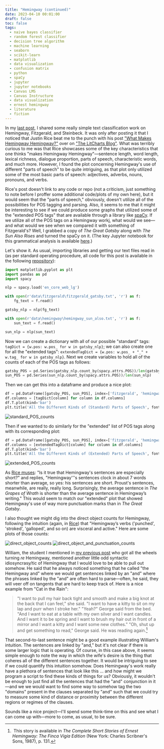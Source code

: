 ```yaml
---
title: "Hemingway (continued)"
date: 2023-04-10 00:01:00
draft: false
toc: false
tags:
  - naive bayes classifier
  - random forest classifier
  - decision tree algorithm
  - machine learning
  - seaborn
  - scikit-learn
  - matplotlib
  - data visualization
  - confusion matrix
  - python
  - spaCy
  - jupyter
  - jupyter notebooks
  - Canvas LMS
  - Canvas Instructure
  - data visualization
  - ernest hemingway
  - literature
  - fiction
---
```


In my [last post](https://kspicer80.github.io/posts/2023-04-07-fitzgerald-hemingway/), I shared some really simple text classification work on Hemingway, Fitzgerald, and Steinbeck. It was only after posting it that I noticed that Justin Rice beat me to the punch with his post ["What Makes Hemingway Hemingway?"](https://www.litcharts.com/blog/analitics/what-makes-hemingway/) over on ["The LitCharts Blog"](https://www.litcharts.com/blog/). What was terribly curious to me was that Rice showcases some of the key characteristics that one thinks "makes Hemingway Hemingway"—sentence length, word length, lexical richness, dialogue proportion, parts of speech, characteristic words, and much more. However, I found the plot concerning Hemingway's use of different "parts of speech" to be quite intriguing, as that plot only utilized some of the most basic parts of speech: adjectives, adverbs, nouns, pronouns, and verbs.

Rice's post doesn't link to any code or repo (not a criticism, just something to note before I proffer some additional code/plots of my own here), but it would seem that the "parts of speech," obviously, doesn't utilize all of the possibilities for POS tagging and parsing. Also, it seems to me that it might be interesting to see if we could produce some graphs that utilized some of the "extended POS tags" that are available through a library like [spaCy](https://spacy.io/). If we utilize all of the POS tags on a Hemingway workj, what would we see—and what would we see when we compared it with something of Fitzgerald's? Well, I grabbed a copy of *The Great Gatsby* along with *The Sun Also Rises* and turned the spaCy on it. (The key Jupyter notebook for this grammatical analysis is available [here](https://nbviewer.org/github/kspicer80/fitzgerald_hemingway/blob/main/part_of_speech_analysis.ipynb).)

Let's show it. As usual, importing libraries and getting our text files read in (as per standard operating procedure, all code for this post is available in the following [repository](https://github.com/kspicer80/fitzgerald_hemingway)):

``` python
import matplotlib.pyplot as plt
import pandas as pd
import spacy

nlp = spacy.load('en_core_web_lg')

with open(r'data\fitzgerald\fitzgerald_gatsby.txt', 'r') as f:
    fg_text = f.read()

gatsby_nlp = nlp(fg_text)

with open(r'data\hemingway\hemingway_sun_also.txt', 'r') as f:
    sun_text = f.read()

sun_nlp = nlp(sun_text)
```

Now we can create a dictionary with all of our possible "standard" tags: ```tagDict = {w.pos: w.pos_ for w in gatsby_nlp}```; we can also create one for all the "extended tags": ```extendedTagDict = {w.pos: w.pos_ + "_" + w.tag_ for w in gatsby_nlp}```. Next we create variables to hold all of the counts of each of the POS tags as follows:

``` python
gatsby_POS = pd.Series(gatsby_nlp.count_by(spacy.attrs.POS))/len(gatsby_nlp)
sun_POS = pd.Series(sun_nlp.count_by(spacy.attrs.POS))/len(sun_nlp)
```

Then we can get this into a dataframe and produce a nice plot:

``` python
df = pd.DataFrame([gatsby_POS, sun_POS], index=['fitzgerald', 'hemingway'])
df.columns = [tagDict[column] for column in df.columns]
df.T.plot(kind='bar')
plt.title('All the Different Kinds of (Standard) Parts of Speech', fontsize=16)
```
![standard_POS_counts](/images/imgforblogposts/post_31/standard_POS_counts.png)

Then if we wanted to do similarly for the "extended" list of POS tags along with its corresponding plot:

``` python
df = pd.DataFrame([gatsby_POS, sun_POS], index=['fitzgerald', 'hemingway'])
df.columns = [extendedTagDict[column] for column in df.columns]
df.T.plot(kind='bar')
plt.title('All the Different Kinds of (Extended) Parts of Speech', fontsize=16)
```

![extended_POS_counts](/images/imgforblogposts/post_31/extended_POS_counts.png)

As [Rice muses](https://www.litcharts.com/blog/analitics/what-makes-hemingway/): "Is it true that Hemingway's sentences are especially short?" and replies, "Hemingway'’'s sentences clock in about 7 words shorter than average, so yes: his sentences are short. Proust's sentences, meanwhile, are really, really long. Surprisingly, the average sentence in *The Grapes of Wrath* is shorter than the average sentence in Hemingway’s writing." This would seem to match our "extended" plot that showed Hemingway's use of way more punctuation marks than in *The Great Gatsby*.

I also thought we might dig into the direct object counts for Hemingway, following the intuition (again, in [Rice](https://www.litcharts.com/blog/analitics/what-makes-hemingway/)) that "Hemingway’s verbs ('punched', 'stroked', 'galloped', and so on) are visceral and active." Here are some plots of those counts:

![direct_object_counts](/images/imgforblogposts/post_31/direct_object_counts.png)
![direct_object_and_punctuation_counts](/images/imgforblogposts/post_31/direct_objects_and_punctuation_counts.png)

William, the student I mentioned in [my previous post](https://kspicer80.github.io/posts/2023-04-01-fitzgerald-hemingway/) who got all the wheels turning *re* Hemingway, mentioned another little odd syntactic idiosyncrasy/tic of Hemingway that I would love to be able to pull out somehow. He said that he always noticed something that he called "the Hemingway and" where we would get sentences linked by an "and" where the phrases linked by the "and" are often hard to parse—often, he said, they will veer off on tangents that are hard to keep track of. Here is a nice example from "Cat in the Rain":

>"I want to pull my hair back tight and smooth and make a big knot at the back that I can feel," she said.
>"I want to have a kitty to sit on my lap and purr when I stroke her."
>"Yeah?" George said from the bed.
>"And I want to eat at a table with my own silver and I want candles. And I want it to be spring and I want to brush my hair out in front of a mirror and I want a kitty and I want some new clothes."
>"Oh, shut up and get something to read," George said. He was reading again.[^1]

That second-to-last sentence might be a good example illustrating William's intuition. The sentences are linked by "and," but it's not clear if there is some larger logic that is operating. Of course, in this case above, it seems simple enough to note the way in which the wife's desire is the thing that coheres all of the different sentences together. It would be intriguing to see if we could quantify this intuition somehow. Does Hemingway's work really have a plethora of sentences that look like this ... and how might we program a script to find these kinds of things for us? Obviously, it wouldn't be enough to just find all the sentences that had the "and" conjunction in it—and we we would want to find some way to somehow tag the two "domains" present in the clauses separated by "and" such that we could try to measure some kind of distance or proximity between the different regions or regimes of the clauses.

Sounds like a nice project—I'll spend some think-time on this and see what I can come up with—more to come, as usual, to be sure.

[^1]:&nbsp;This story is available in *The Complete Short Stories of Ernest Hemingway: The Finca Vigía Edition* (New York: Charles Scribner's Sons, 1987), p. 131.